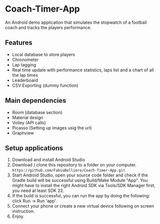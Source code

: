 # Coach-Timer-App
An Android demo application that simulates the stopwatch of a football coach and tracks the players performance.

## Features
- Local database to store players
- Chronometer
- Lap tagging
- Real time update with performance statistics, laps list and a chart of all the lap times
- Leaderboard
- CSV Exporting (dummy function)

## Main dependencies
- Room (database section)
- Material design
- Volley (API calls)
- Picasso (Setting up images usig the url)
- Graphview

## Setup applications
1. Download and install Android Studio
2. Download / clone this repository to a folder on your computer. `https://github.com/FabioBelliero/Coach-Timer-App.git`
3. Start Android Studio, open your source code folder and check if the Gradle build will be successful using Build/Make Module "App". You might have to install the right Android SDK via Tools/SDK Manager first, you need at least SDK 22.
4. If the build is successful, you can run the app by doing the following: click Run -> Run 'app'.
5. Connect your phone or create a new virtual device following on screen instruction.
6. Enjoy.

